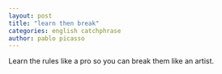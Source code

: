 ```yaml
---
layout: post
title: "learn then break"
categories: english catchphrase
author: pablo picasso
---
```

Learn the rules like a pro so you can break them like an artist.
